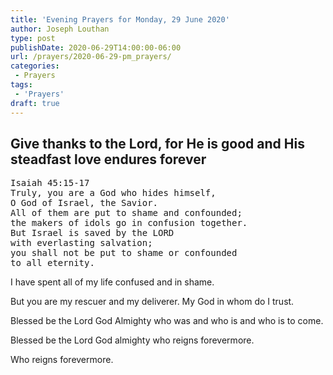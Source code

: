 ```yaml
---
title: 'Evening Prayers for Monday, 29 June 2020'
author: Joseph Louthan
type: post
publishDate: 2020-06-29T14:00:00-06:00
url: /prayers/2020-06-29-pm_prayers/
categories:
 - Prayers
tags:
 - 'Prayers'
draft: true
---
```

## Give thanks to the Lord, for He is good and His steadfast love endures forever

<pre>
Isaiah 45:15-17
Truly, you are a God who hides himself,
O God of Israel, the Savior.
All of them are put to shame and confounded;
the makers of idols go in confusion together.
But Israel is saved by the LORD
with everlasting salvation;
you shall not be put to shame or confounded
to all eternity.
</pre>

I have spent all of my life confused and in shame. 

But you are my rescuer and my deliverer. My God in whom do I trust. 

Blessed be the Lord God Almighty who was and who is and who is to come. 

Blessed be the Lord God almighty who reigns forevermore. 

Who reigns forevermore. 
